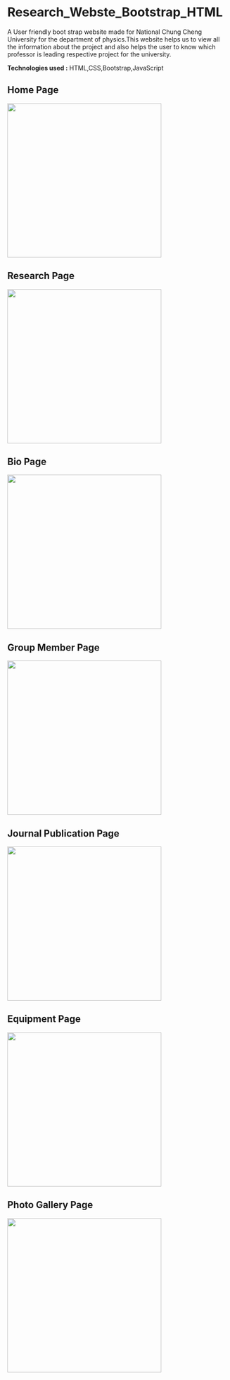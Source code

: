 # Research_Webste_Bootstrap_HTML

A User friendly boot strap website made for National Chung Cheng University for the department of physics.This website helps us to view all the information about the project and also helps the user to know which professor is leading respective project for the university.


<b> Technologies used :</b> HTML,CSS,Bootstrap,JavaScript

## Home Page

<img src="screenshots/home.png" width="350">

## Research Page

<img src="screenshots/home.png" width="350">

## Bio Page

<img src="screenshots/home.png" width="350">

## Group Member Page

<img src="screenshots/home.png" width="350">

## Journal Publication Page

<img src="screenshots/home.png" width="350">

## Equipment Page

<img src="screenshots/home.png" width="350">

## Photo Gallery Page

<img src="screenshots/home.png" width="350">


